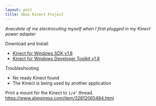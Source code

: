 ```yaml
---
layout: post
title: Xbox Kinect Project
---
```


_Anecdote of me electrocuting myself when I first plugged in my Kinect power adapter_

Download and Install

- [Kinect for Windows SDK v1.8](https://www.microsoft.com/en-us/download/confirmation.aspx?id=40278)
- [Kinect for Windows Developer Toolkit v1.8](https://www.microsoft.com/en-gb/download/confirmation.aspx?id=40276)

Troubleshooting

- No ready Kinect found
- The Kinect is being used by another application

Print a mount for the Kinect to `1/4"` thread.
<https://www.aliexpress.com/item/32812065484.html>
